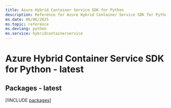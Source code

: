 ```yaml
---
title: Azure Hybrid Container Service SDK for Python
description: Reference for Azure Hybrid Container Service SDK for Python
ms.date: 06/06/2025
ms.topic: reference
ms.devlang: python
ms.service: hybridcontainerservice
---
```

# Azure Hybrid Container Service SDK for Python - latest
## Packages - latest
[!INCLUDE [packages](hybrid-container-service-index.md)]